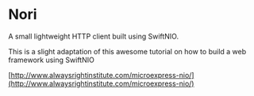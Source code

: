 # Nori

A small lightweight HTTP client built using SwiftNIO.

This is a slight adaptation of this awesome tutorial on how to build a
web framework using SwiftNIO

[http://www.alwaysrightinstitute.com/microexpress-nio/](http://www.alwaysrightinstitute.com/microexpress-nio/)
